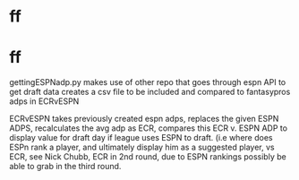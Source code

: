 # ff
# ff
gettingESPNadp.py makes use of other repo that goes through espn API to get draft data
creates a csv file to be included and compared to fantasypros adps in ECRvESPN

ECRvESPN takes previously created espn adps, replaces the given ESPN ADPS, recalculates the
avg adp as ECR, compares this ECR v. ESPN ADP to display value for draft day if league uses
ESPN to draft. (i.e where does ESPn rank a player, and ultimately display him as a suggested player,
vs ECR, see Nick Chubb, ECR in 2nd round, due to ESPN rankings possibly be able to grab in the third round.

